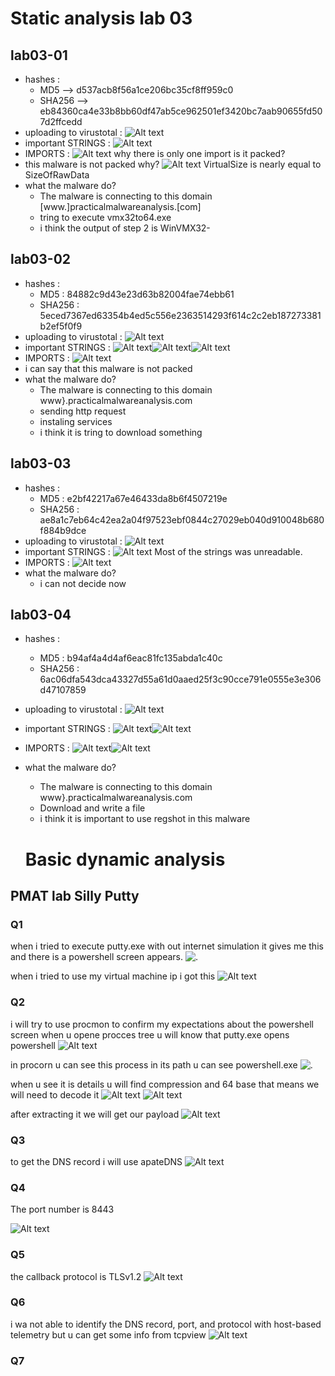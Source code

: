 # Static analysis lab 03

## lab03-01

- hashes :
  - MD5 --> d537acb8f56a1ce206bc35cf8ff959c0
  - SHA256 --> eb84360ca4e33b8bb60df47ab5ce962501ef3420bc7aab90655fd507d2ffcedd
- uploading to virustotal : ![Alt text](photos/1-1.png)
- important STRINGS : ![Alt text](photos/1-2.png)
- IMPORTS : ![Alt text](photos/1-3.png) why there is only one import is it packed?
- this malware is not packed why? ![Alt text](photos/1-4.png) VirtualSize is nearly equal to SizeOfRawData
- what the malware do?
  - The malware is connecting to this domain [www.]practicalmalwareanalysis.[com]
  - tring to execute vmx32to64.exe
  - i think the output of step 2 is WinVMX32-

## lab03-02

- hashes :
  - MD5 : 84882c9d43e23d63b82004fae74ebb61
  - SHA256 : 5eced7367ed63354b4ed5c556e2363514293f614c2c2eb187273381b2ef5f0f9
- uploading to virustotal : ![Alt text](photos/2-3.png)
- important STRINGS : ![Alt text](photos/2-1.png)![Alt text](photos/2-1-1.png)![Alt text](photos/2-1-2.png)
- IMPORTS : ![Alt text](photos/2-2.png)
- i can say that this malware is not packed
- what the malware do?
  - The malware is connecting to this domain www}.practicalmalwareanalysis.com
  - sending http request
  - instaling services
  - i think it is tring to download something

## lab03-03

- hashes :
  - MD5 : e2bf42217a67e46433da8b6f4507219e
  - SHA256 : ae8a1c7eb64c42ea2a04f97523ebf0844c27029eb040d910048b680f884b9dce
- uploading to virustotal : ![Alt text](photos/3-3.png)
- important STRINGS : ![Alt text](photos/3-1.png) Most of the strings was unreadable.
- IMPORTS : ![Alt text](photos/3-2.png)
- what the malware do?
  - i can not decide now

## lab03-04

- hashes :
  - MD5 : b94af4a4d4af6eac81fc135abda1c40c
  - SHA256 : 6ac06dfa543dca43327d55a61d0aaed25f3c90cce791e0555e3e306d47107859
- uploading to virustotal : ![Alt text](photos/4-3.png)
- important STRINGS : ![Alt text](photos/4-1.png)![Alt text](photos/4-1-2.png)
- IMPORTS : ![Alt text](photos/4-2.png)![Alt text](photos/4-2-2.png)
- what the malware do?
  - The malware is connecting to this domain www}.practicalmalwareanalysis.com
  - Download and write a file
  - i think it is important to use regshot in this malware

  # Basic dynamic analysis

## PMAT lab **Silly Putty**

### Q1

when i tried to execute putty.exe with out internet simulation it gives me this and there is a powershell screen appears.
![.](photos/2023-07-03%2019_44_16-%D8%A7%D9%84%D8%A7%D9%8A%D9%88%D8%A8%D9%8A%20(BeforeDynamicAnalysis)%20%5BRunning%5D%20-%20Oracle%20VM%20VirtualBox.png)

when i tried to use my virtual machine ip i got this
![Alt text](photos/2023-07-03%2019_45_26-%D8%A7%D9%84%D8%A7%D9%8A%D9%88%D8%A8%D9%8A%20(BeforeDynamicAnalysis)%20%5BRunning%5D%20-%20Oracle%20VM%20VirtualBox.png)

### Q2

i will try to use procmon to confirm my expectations about the powershell screen
when u opene procces tree u will know that putty.exe opens powershell
![Alt text](photos/2023-07-03%2020_50_27-%D8%A7%D9%84%D8%A7%D9%8A%D9%88%D8%A8%D9%8A%20(BeforeDynamicAnalysis)%20%5BRunning%5D%20-%20Oracle%20VM%20VirtualBox.png)

in procorn u can see this process in its path u can see powershell.exe
![.](photos/2023-07-03%2023_38_56-%D8%A7%D9%84%D8%A7%D9%8A%D9%88%D8%A8%D9%8A%20(BeforeDynamicAnalysis)%20%5BRunning%5D%20-%20Oracle%20VM%20VirtualBox.png)

when u see it is details u will find compression and 64 base that means we will need to decode it
 ![Alt text](photos/Inked2023-07-03%2023_42_50-Settings.jpg)
![Alt text](photos/2023-07-03%2023_53_45-REMnux%20%5BRunning%5D%20-%20Oracle%20VM%20VirtualBox.png)

after extracting it we will get our payload
![Alt text](photos/2023-07-03%2023_56_11-Settings.png)

### Q3

to get the DNS record i will use apateDNS
![Alt text](photos/2023-07-03%2023_59_54-%D8%A7%D9%84%D8%A7%D9%8A%D9%88%D8%A8%D9%8A%20(BeforeDynamicAnalysis)%20%5BRunning%5D%20-%20Oracle%20VM%20VirtualBox.png)

### Q4

The port number is 8443

![Alt text](photos/2023-07-04%2001_05_46-%D8%A7%D9%84%D8%A7%D9%8A%D9%88%D8%A8%D9%8A%20(BeforeDynamicAnalysis)%20%5BRunning%5D%20-%20Oracle%20VM%20VirtualBox.png)

### Q5

the callback protocol is TLSv1.2
![Alt text](photos/2023-07-04%2001_28_43-%D8%A7%D9%84%D8%A7%D9%8A%D9%88%D8%A8%D9%8A%20(BeforeDynamicAnalysis)%20%5BRunning%5D%20-%20Oracle%20VM%20VirtualBox.png)

### Q6

i wa not able to identify the DNS record, port, and protocol with host-based telemetry but u can get some info from tcpview
![Alt text](photos/2023-07-04%2002_17_50-Settings.png)

### Q7

